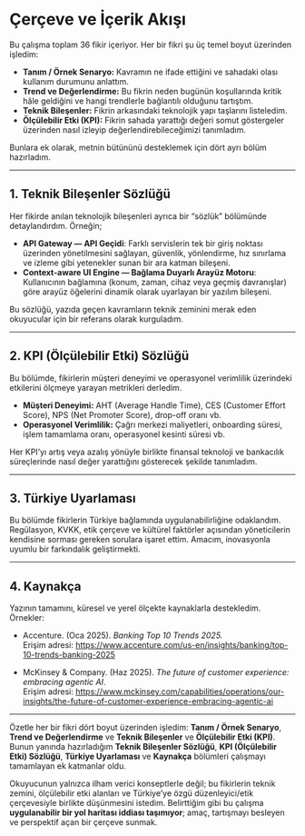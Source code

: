 # Çerçeve ve İçerik Akışı

Bu çalışma toplam 36 fikir içeriyor. Her bir fikri şu üç temel boyut üzerinden işledim:

- **Tanım / Örnek Senaryo:** Kavramın ne ifade ettiğini ve sahadaki olası kullanım durumunu anlattım.  
- **Trend ve Değerlendirme:** Bu fikrin neden bugünün koşullarında kritik hâle geldiğini ve hangi trendlerle bağlantılı olduğunu tartıştım.  
- **Teknik Bileşenler:** Fikrin arkasındaki teknolojik yapı taşlarını listeledim.  
- **Ölçülebilir Etki (KPI):** Fikrin sahada yarattığı değeri somut göstergeler üzerinden nasıl izleyip değerlendirebileceğimizi tanımladım.  

Bunlara ek olarak, metnin bütününü desteklemek için dört ayrı bölüm hazırladım.

---

## 1. Teknik Bileşenler Sözlüğü

Her fikirde anılan teknolojik bileşenleri ayrıca bir “sözlük” bölümünde detaylandırdım. Örneğin; 

- **API Gateway — API Geçidi**: Farklı servislerin tek bir giriş noktası üzerinden yönetilmesini sağlayan, güvenlik, yönlendirme, hız sınırlama ve izleme gibi yetenekler sunan bir ara katman bileşeni.  
- **Context-aware UI Engine — Bağlama Duyarlı Arayüz Motoru**: Kullanıcının bağlamına (konum, zaman, cihaz veya geçmiş davranışlar) göre arayüz öğelerini dinamik olarak uyarlayan bir yazılım bileşeni.  

Bu sözlüğü, yazıda geçen kavramların teknik zeminini merak eden okuyucular için bir referans olarak kurguladım.

---

## 2. KPI (Ölçülebilir Etki) Sözlüğü

Bu bölümde, fikirlerin müşteri deneyimi ve operasyonel verimlilik üzerindeki etkilerini ölçmeye yarayan metrikleri derledim.  

- **Müşteri Deneyimi:** AHT (Average Handle Time), CES (Customer Effort Score), NPS (Net Promoter Score), drop-off oranı vb.  
- **Operasyonel Verimlilik:** Çağrı merkezi maliyetleri, onboarding süresi, işlem tamamlama oranı, operasyonel kesinti süresi vb.  

Her KPI’yı artış veya azalış yönüyle birlikte finansal teknoloji ve bankacılık süreçlerinde nasıl değer yarattığını gösterecek şekilde tanımladım.

---

## 3. Türkiye Uyarlaması

Bu bölümde fikirlerin Türkiye bağlamında uygulanabilirliğine odaklandım. Regülasyon, KVKK, etik çerçeve ve kültürel faktörler açısından yöneticilerin kendisine sorması gereken sorulara işaret ettim. Amacım, inovasyonla uyumlu bir farkındalık geliştirmekti.

---

## 4. Kaynakça

Yazının tamamını, küresel ve yerel ölçekte kaynaklarla destekledim. Örnekler:

- Accenture. (Oca 2025). *Banking Top 10 Trends 2025.*  
  Erişim adresi: <https://www.accenture.com/us-en/insights/banking/top-10-trends-banking-2025>  

- McKinsey & Company. (Haz 2025). *The future of customer experience: embracing agentic AI*.  
  Erişim adresi: <https://www.mckinsey.com/capabilities/operations/our-insights/the-future-of-customer-experience-embracing-agentic-ai>

---

Özetle her bir fikri dört boyut üzerinden işledim: **Tanım / Örnek Senaryo**, **Trend ve Değerlendirme** ve **Teknik Bileşenler** ve **Ölçülebilir Etki (KPI)**. Bunun yanında hazırladığım **Teknik Bileşenler Sözlüğü**, **KPI (Ölçülebilir Etki) Sözlüğü**, **Türkiye Uyarlaması** ve **Kaynakça** bölümleri çalışmayı tamamlayan ek katmanlar oldu.  

Okuyucunun yalnızca ilham verici konseptlerle değil; bu fikirlerin teknik zemini, ölçülebilir etki alanları ve Türkiye’ye özgü düzenleyici/etik çerçevesiyle birlikte düşünmesini istedim. Belirttiğim gibi bu çalışma **uygulanabilir bir yol haritası iddiası taşımıyor**; amaç, tartışmayı besleyen ve perspektif açan bir çerçeve sunmak.
